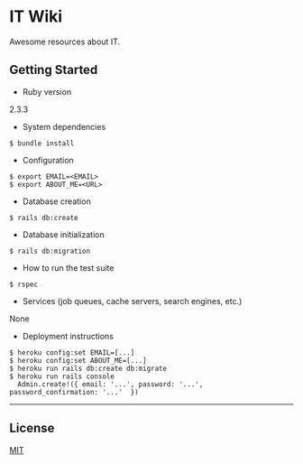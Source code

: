 # IT Wiki

Awesome resources about IT.

## Getting Started

* Ruby version

2.3.3

* System dependencies

```
$ bundle install
```

* Configuration

```
$ export EMAIL=<EMAIL>
$ export ABOUT_ME=<URL>
```

* Database creation

```
$ rails db:create
```

* Database initialization

```
$ rails db:migration
```

* How to run the test suite

```
$ rspec
```

* Services (job queues, cache servers, search engines, etc.)

None

* Deployment instructions

```
$ heroku config:set EMAIL=[...]
$ heroku config:set ABOUT_ME=[...]
$ heroku run rails db:create db:migrate
$ heroku run rails console
  Admin.create!({ email: '...', password: '...', password_confirmation: '...'  })
```

---

## License

[MIT](http://opensource.org/licenses/MIT)
